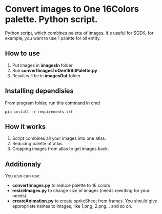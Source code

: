 # Convert images to One 16Colors palette. Python script.
Python script, which combines palette of images. It's useful for SGDK, for example, you want to use 1 palette for all entity.

## How to use

1. Put images in **imagesIn** folder
2. Run **convertImagesToOne16BitPalette.py**
3. Result will be in **imagesOut** folder

## Installing dependisies

From program folder, run this command in cmd

`pip install -r requirements.txt`

## How it works

1. Script combines all your images into one atlas.
2. Reducing palette of atlas
3. Cropping images from atlas to get images back.

## Additionaly

You also can use:

- **convertImages.py** to reduce palette to 16 colors
- **resizeImages.py** to change size of images (needs rewriting for your needs).
- **createAnimation.py** to create spriteSheet from frames. You should give appropriate names to images, like 1.png, 2.png... and so on.
